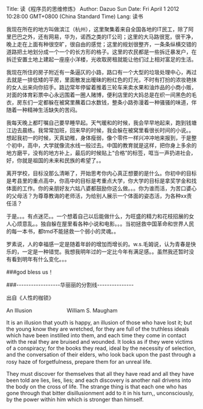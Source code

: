Title: 读《程序员的思维修炼》
Author: Dazuo Sun
Date: Fri April 1 2012 10:28:00 GMT+0800 (China Standard Time)
Lang: 读书
   
   我现在所在的地方叫做滨江（杭州），这里聚集着来自全国各地的IT民工，除了阿里巴巴之外，还有网易，华为，诺西之类的IT公司；这里的大马路很宽，很干净，晚上走在上面有种很空旷，很自由的感觉；这里的规划很整齐，一条条纵横交错的道路把土地划分成一个一个的长方形的格子。这里的农民都是一些拆迁暴发户，在拆迁安置土地上建起一座座小洋楼，光收取房租就能让他们过上相对富足的生活。

   我现在所住的房子附近有一条逼仄的小路，路口有一个大型的垃圾处理中心，再过去就是一排低矮的平房，里面散发出暧昧的粉红色的灯光，不时有打扮的浓妆艳抹的女人出来向你招手。路边常年停留着推着三轮车来卖水果和油炸品的小商小贩，对面的体育彩票中心永远围着一圈人赌博，便利店里的大妈总是在织一间黑色的毛衣，房东们一定都躲在被窝里蘸着口水数钱，整条小路弥漫着一种骚骚的味道，伴随着一种精神生活缺失的苦闷。

   我每天晚上都叮嘱自己要早睡早起。天气暖和的时候，我会早早地起来，跑到钱塘江边去晨练。我常常加班，回来早的时候，我会躲在被窝里看很长时间的小说。。想起我初一的时候，天真幼稚，身体瘦弱，像个零件一样兴冲冲地来报到，于是整个初中，高中，大学就像流水线一般过去。中国的教育就是这样，把你身上多余的地方磨平，没有的地方补上，最后的时候贴上“合格”的标签，哐当一声扔进社会，好，你就是祖国的未来和民族的希望了。。

   离开学校，目标没那么清晰了，开始思考你内心真正想要的是什么。你初中的目标是考县里的重点高中，你高中的目标是考重点大学，你大学的目标是拿奖学金和找体面的工作。你的亲朋好友六姑八婆都鼓励你这么做。。。你为谁而活，为苦口婆心的父母活？为尊尊教诲的老师活，为给别人展示一个体面的姿态活，为各种xx责任活？

   于是。。。有点迷茫。。一个想着自己以后能做什么，为旺盛的精力和花枝招展的女人心烦意乱。。独自躲在屋里看各种小说和电影。。。当初拯救中国革命和世界人民的每一本书，都tmd不能拯救一个弱小的灵魂。。

   罗素说，人的幸福感一定是随着年龄的增加而增长的。w.s.毛姆说，认为青春是快乐的，一定是一种错觉。我想我明年过的一定比今年有满足感。。虽然我还暂时没有看到明年有什么变化。。。

###god bless us！

###------------------华丽丽的分割线---------------

出自《人性的枷锁》

An Illusion 
　　　　　　 
William S. Maugham

It is an illusion that youth is happy, an illusion of those who have lost it; but the young know they are wretched, for they are full of the truthless ideals which have been instilled into them, and each time they come in contact with the real they are bruised and wounded. It looks as if they were victims of a conspiracy; for the books they read, ideal by the necessity of selection, and the conversation of their elders, who look back upon the past through a rosy haze of forgetfulness, prepare them for an unreal life. 　　　　　 

They must discover for themselves that all they have read and all they have been told are lies, lies, lies; and each discovery is another nail drivens into the body on the cross of life. The strange thing is that each one who has gone through that bitter disillusionment add to it in his turn,, unconsciously, by the power within him which is stronger than himself.


